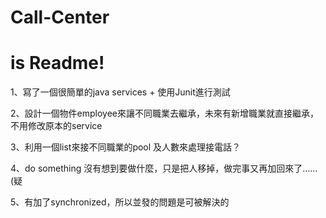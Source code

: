 # Call-Center

# is Readme! 

1、寫了一個很簡單的java services + 使用Junit進行測試

2、設計一個物件employee來讓不同職業去繼承，未來有新增職業就直接繼承，不用修改原本的service

3、利用一個list來接不同職業的pool 及人數來處理接電話？

4、do something 沒有想到要做什麼，只是把人移掉，做完事又再加回來了……(疑

5、有加了synchronized，所以並發的問題是可被解決的
